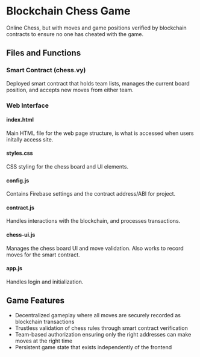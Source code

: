 # Blockchain Chess Game

Online Chess, but with moves and game positions verified by blockchain contracts to ensure no one has cheated with the game.


## Files and Functions

### Smart Contract (chess.vy)

Deployed smart contract that holds team lists, manages the current board position, and accepts new moves from either team.

### Web Interface

#### index.html
Main HTML file for the web page structure, is what is accessed when users initally access site.

#### styles.css
CSS styling for the chess board and UI elements.

#### config.js
Contains Firebase settings and the contract address/ABI for project.

#### contract.js
Handles interactions with the blockchain, and processes transactions.

#### chess-ui.js
Manages the chess board UI and move validation. Also works to record moves for the smart contract.

#### app.js
Handles login and initialization.

## Game Features

- Decentralized gameplay where all moves are securely recorded as blockchain transactions
- Trustless validation of chess rules through smart contract verification
- Team-based authorization ensuring only the right addresses can make moves at the right time
- Persistent game state that exists independently of the frontend